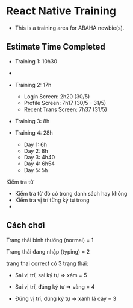  # React Native Training
 
- This is a training area for ABAHA newbie(s).

## Estimate Time Completed
- Training 1: 10h30 
- 
- Training 2: 17h
  - Login Screen: 2h20 (30/5)
  - Profile Screen: 7h17 (30/5 - 31/5)
  - Recent Trans Screen: 7h37 (31/5)
  
- Training 3: 8h
  
- Training 4: 28h
  - Day 1: 6h
  - Day 2: 8h
  - Day 3: 4h40
  - Day 4: 6h54
  - Day 5: 5h



Kiểm tra từ 

- Kiểm tra từ đó có trong danh sách hay không 
- Kiểm tra vị trí từng ký tự trong
- 

## Cách chơi

Trạng thái bình thường (normal) = 1

Trạng thái đang nhập (typing) = 2

trang thai correct có 3 trạng thái:

- Sai vị trí, sai ký tự => xám   = 5

- Sai vị trí, đúng ký tự => vàng  = 4

- Đúng vị trí, đúng ký tự => xanh lá cây = 3

